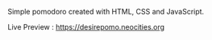 Simple pomodoro created with HTML, CSS and JavaScript. 

Live Preview : https://desirepomo.neocities.org
